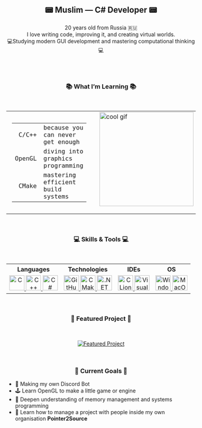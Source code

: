 <h2 align="center">📟 Muslim — C# Developer 📟</h2>

<p align="center">
  20 years old from Russia 🇷🇺<br>
  I love writing code, improving it, and creating virtual worlds.<br>
  💻Studying modern GUI development and mastering computational thinking 💻
</p>

<br />

<div align="center">


</div>

<br />

<h3 align="center">📚 What I’m Learning 📚</h3>

<br />

<table align="center" cellpadding="0" cellspacing="0" style="border-collapse: collapse;">
  <tr>
    <td style="padding: 15px; vertical-align: top;">
      <table style="font-family: Consolas, monospace;">
        <tr>
          <td style="text-align:right; padding-right:10px;">C/C++</td>
          <td>because you can never get enough</td>
        </tr>
        <tr>
          <td style="text-align:right; padding-right:10px;">OpenGL</td>
          <td>diving into graphics programming</td>
        </tr>
        <tr>
          <td style="text-align:right; padding-right:10px;">CMake</td>
          <td>mastering efficient build systems</td>
        </tr>
      </table>
    </td>
    <td style="padding-left: 20px; vertical-align: top;">
      <img src="https://www.icegif.com/wp-content/uploads/2021/09/icegif-2.gif" alt="cool gif" width="250" />
    </td>
  </tr>
</table>

<br />

<h3 align="center">💻 Skills & Tools 💻</h3>

<br />

<table align="center" style="text-align:center;">
  <tr>
    <th>Languages</th>
    <th>Technologies</th>
    <th>IDEs</th>
    <th>OS</th>
  </tr>
  <tr>
    <td>
      <a href="https://www.learn-c.org/de/" target="_blank">
        <img src="https://skillicons.dev/icons?i=c" alt="C" width="40" height="40" />
      </a>
      <a href="https://www.learncpp.com/" target="_blank">
        <img src="https://skillicons.dev/icons?i=cpp" alt="C++" width="40" height="40" />
      </a>
      <a href="https://learn.microsoft.com/de-de/dotnet/csharp/" target="_blank">
        <img src="https://skillicons.dev/icons?i=cs" alt="C#" width="40" height="40" />
      </a>
    </td>
    <td>
      <a href="https://github.com/" target="_blank">
        <img src="https://skillicons.dev/icons?i=github" alt="GitHub" width="40" height="40" />
      </a>
      <a href="https://cmake.org/" target="_blank">
        <img src="https://skillicons.dev/icons?i=cmake" alt="CMake" width="40" height="40" />
      </a>
      <a href="https://dotnet.microsoft.com/en-us/" target="_blank">
        <img src="https://skillicons.dev/icons?i=dotnet" alt=".NET" width="40" height="40" />
      </a>
    </td>
    <td>
      <a href="https://www.jetbrains.com/clion" target="_blank">
        <img src="https://skillicons.dev/icons?i=clion" alt="CLion" width="40" height="40" />
      </a>
      <a href="https://visualstudio.microsoft.com/de/downloads/" target="_blank">
        <img src="https://skillicons.dev/icons?i=visualstudio" alt="Visual Studio" width="40" height="40" />
      </a>
    </td>
    <td>
      <a href="https://www.microsoft.com/de-de/software-download/windows11" target="_blank">
        <img src="https://skillicons.dev/icons?i=windows" alt="Windows" width="40" height="40" />
      </a>
      <a href="https://www.apple.com/shop/buy-mac" target="_blank">
        <img src="https://skillicons.dev/icons?i=apple" alt="MacOS" width="40" height="40" />
      </a>
    </td>
  </tr>
</table>

<br />

<h3 align="center">🚀 Featured Project 🚀</h3>

<br />

<p align="center">
  <a href="https://github.com/Max49CMD/Discordbot">
    <img src="https://github-readme-stats.vercel.app/api/pin/?username=Max49CMD&repo=DiscordBot&theme=tokyonight" alt="Featured Project" />
  </a>
</p>

<br />

<h3 align="center">🎯 Current Goals 🎯</h3>

<ul>
  <li>🤖 Making my own Discord Bot</li>
  <li>🕹️ Learn OpenGL to make a little game or engine</li>
  <li>🧠 Deepen understanding of memory management and systems programming</li>
  <li>👥 Learn how to manage a project with people inside my own organisation <strong>Pointer2Source</strong></li>
</ul>

<br />

